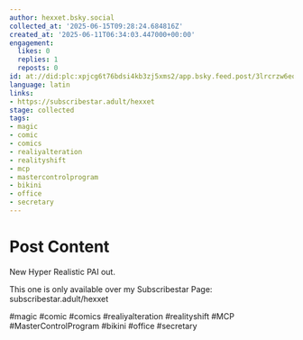 ```yaml
---
author: hexxet.bsky.social
collected_at: '2025-06-15T09:28:24.684816Z'
created_at: '2025-06-11T06:34:03.447000+00:00'
engagement:
  likes: 0
  replies: 1
  reposts: 0
id: at://did:plc:xpjcg6t76bdsi4kb3zj5xms2/app.bsky.feed.post/3lrcrzw6eok27
language: latin
links:
- https://subscribestar.adult/hexxet
stage: collected
tags:
- magic
- comic
- comics
- realiyalteration
- realityshift
- mcp
- mastercontrolprogram
- bikini
- office
- secretary
---
```


# Post Content

New Hyper Realistic PAI out.

This one is only available over my Subscribestar Page: subscribestar.adult/hexxet

#magic #comic #comics #realiyalteration #realityshift #MCP #MasterControlProgram #bikini #office #secretary